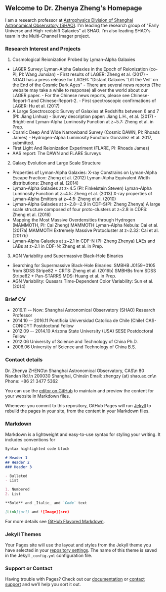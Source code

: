 ## Welcome to Dr. Zhenya Zheng's Homepage

I am a research professor at [Astrophysics Division of Shanghai Astronomical Observatory (SHAO)](http://astro-en.shao.cas.cn/members/). I'm leading the research group of "Early Universe and High-redshift Galaxies" at SHAO. I'm also leading SHAO's team in the Multi-Channel Imager project. 


### Research Interest and Projects
1. Cosmological Reionization Probed by Lyman-Alpha Galaxies
- LAGER Survey: Lyman-Alpha Galaxies in the Epoch of Reionization (co-PI, PI: Wang Junxian)
      - First results of LAGER: Zheng et al. (2017)
      - NOAO has a press release for LAGER: "Distant Galaxies 'Lift the Veil' on the End of the Cosmic Dark Ages"
      - There are several news reports (The website may take a while to response) all over the world about our LAGER paper.
      - For the Chinese news reports, please see Chinese-Report-1 and Chinese-Report-2.
      - First spectroscopic confirmations of LAGER: Hu et al. (2017)
- A Large Spectroscopic Survey of Galaxies at Redshifts between 6 and 7 (PI: Jiang Linhua)
      - Survey description paper: Jiang L.H., et al. (2017)
      - Bright-end Lyman-Alpha Luminosity Function at z~5.7: Zheng et al. in Prep.
- Cosmic Deep And Wide Narrowband Survey (Cosmic DAWN, PI: Rhoads James)
      - Hydrogen-Alpha Luminosity Function: Gonzalez et al. 2017, submitted.
- First Light And Reionization Experiment (FLARE, PI: Rhoads James)
-  AAS report: The DAWN and FLARE Surveys
      
2. Galaxy Evolution and Large Scale Structure
- Properties of Lyman-Alpha Galaxies:
      X-ray Constrains on Lyman-Alpha Escape Fraction: Zheng et al. (2012)
      Lyman-Alpha Equivalent Width distributions: Zheng et al. (2014)
- Lyman-Alpha Galaxies at z~4.5 (PI: Finkelstein Steven)
      Lyman-Alpha Luminosity Function at z~4.5: Zheng et al. (2013)
      X-ray properties of Lyman-Alpha Emitters at z~4.5: Zheng et al. (2010)
- Lyman-Alpha Galaxies at z~2.8--2.9 in CDF-S(PI: Zheng Zhenya)
      A large scale structure composed of four proto-clusters at z~2.8 in CDFS: Zheng et al. (2016)
- Mapping the Most Massive Overdensities through Hydrogen (MAMMOTH, PI: Cai Zheng)
      MAMMOTH Lyman-Alpha Nebula: Cai et al. (2017a)
      MAMMOTH Extremely Massive Protocluster at z~2.32: Cai et al. (2017b)
- Lyman-Alpha Galaxies at z~2.1 in CDF-N (PI: Zheng Zhenya)
      LAEs and LABs at z~2.1 in CDF-N: Zheng et al. in Prep.

3. AGN Variability and Supermassive Black-Hole Binaries
- Searching for Supermassive Black-Hole Binaries:
      SMBHB J0159+0105 from SDSS Stripe82 + CRTS: Zheng et al. (2016b)
      SMBHBs from SDSS Stripe82 + Pan-STARRS MDS: Huang et al. in Prep.
- AGN Variability:
      Quasars Time-Dependent Color Variability: Sun et al. (2014)

### Brief CV
- 2016.11 -- Now:        Shanghai Astronomical Observatory (SHAO)         Research Professor
- 2014.10 -- 2016.11    Pontificia Universidad Catolica de Chile (Chile)     CAS-CONICYT Postdoctoral Fellow
- 2012.09 -- 2014.10   Arizona State University (USA)                       SESE Postdoctoral Fellow
- 2012.06              University of Science and Technology of China      Ph.D.
- 2006.06              University of Science and Technology of China       B.S.

### Contact details

Dr. Zhenya ZHENG\n
Shanghai Astronomical Observatory, CAS\n
80 Nandan Rd.\n
200030 Shanghai, China\n
Email: zhengzy (at) shao.ac.cn\n
Phone: +86 21 3477 5362






You can use the [editor on GitHub](https://github.com/zhengzyAstro/zhengzyAstro.github.io/edit/master/README.md) to maintain and preview the content for your website in Markdown files.

Whenever you commit to this repository, GitHub Pages will run [Jekyll](https://jekyllrb.com/) to rebuild the pages in your site, from the content in your Markdown files.

### Markdown

Markdown is a lightweight and easy-to-use syntax for styling your writing. It includes conventions for

```markdown
Syntax highlighted code block

# Header 1
## Header 2
### Header 3

- Bulleted
- List

1. Numbered
2. List

**Bold** and _Italic_ and `Code` text

[Link](url) and ![Image](src)
```

For more details see [GitHub Flavored Markdown](https://guides.github.com/features/mastering-markdown/).

### Jekyll Themes

Your Pages site will use the layout and styles from the Jekyll theme you have selected in your [repository settings](https://github.com/zhengzyAstro/zhengzyAstro.github.io/settings). The name of this theme is saved in the Jekyll `_config.yml` configuration file.

### Support or Contact

Having trouble with Pages? Check out our [documentation](https://help.github.com/categories/github-pages-basics/) or [contact support](https://github.com/contact) and we’ll help you sort it out.
